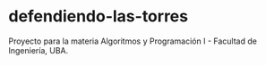 # defendiendo-las-torres
Proyecto para la materia Algoritmos y Programación I - Facultad de Ingeniería, UBA.
